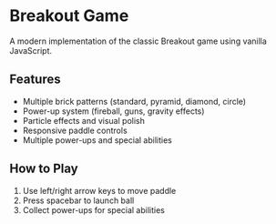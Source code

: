 # Breakout Game

A modern implementation of the classic Breakout game using vanilla JavaScript.

## Features
- Multiple brick patterns (standard, pyramid, diamond, circle)
- Power-up system (fireball, guns, gravity effects)
- Particle effects and visual polish
- Responsive paddle controls
- Multiple power-ups and special abilities

## How to Play
1. Use left/right arrow keys to move paddle
2. Press spacebar to launch ball
3. Collect power-ups for special abilities

